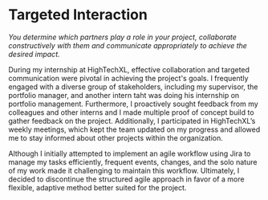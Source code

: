 # Targeted Interaction
*You determine which partners play a role in your project, collaborate constructively with them and communicate appropriately to achieve the desired impact.*

During my internship at HighTechXL, effective collaboration and targeted communication were pivotal in achieving the project's goals. I frequently engaged with a diverse group of stakeholders, including my supervisor, the portfolio manager, and another intern taht was doing his internship on portfolio management. Furthermore, I proactively sought feedback from my colleagues and other interns and I made multiple proof of concept build to gather feedback on the project. Additionally, I participated in HighTechXL’s weekly meetings, which kept the team updated on my progress and allowed me to stay informed about other projects within the organization.

Although I initially attempted to implement an agile workflow using Jira to manage my tasks efficiently, frequent events, changes, and the solo nature of my work made it challenging to maintain this workflow. Ultimately, I decided to discontinue the structured agile approach in favor of a more flexible, adaptive method better suited for the project.
